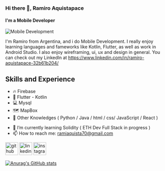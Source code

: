 ### Hi there 👋, Ramiro Aquistapace
#### I'm a Mobile Developer
![Mobile Development](https://www.joomlageeks.com/wp-content/uploads/2014/05/Joomla-Mobile-Development.png)

I'm Ramiro from Argentina, and i do Mobile Development. I really enjoy learning languages and fameworks like Kotlin, Flutter, as well as work in Android Studio. I also enjoy wireframing, ui, ux and design in general. You can check out my LinkedIn at https://www.linkedin.com/in/ramiro-aquistapace-32b61b204/

## Skills and Experience
* 🔥 Firebase
* 📱 Flutter - Kotlin
* 💻 Mysql
* 🗺️ MapBox
* 📖 Other Knowledges ( Python / Java / html / css/ JavaScript / React )

- 🌱 I’m currently learning Solidity ( ETH Dev Full Stack in progress )
- 📫 How to reach me: ramiaquista70@gmail.com 

[<img src='https://cdn.jsdelivr.net/npm/simple-icons@3.0.1/icons/github.svg' alt='github' height='40'>](https://github.com/ramiaquista)  [<img src='https://cdn.jsdelivr.net/npm/simple-icons@3.0.1/icons/linkedin.svg' alt='linkedin' height='40'>](https://www.linkedin.com/in/ramiro-aquistapace-32b61b204/)  [<img src='https://cdn.jsdelivr.net/npm/simple-icons@3.0.1/icons/instagram.svg' alt='instagram' height='40'>](https://www.instagram.com/ramiaquista/)  


[![Anurag's GitHub stats](https://github-readme-stats.vercel.app/api?username=ramiaquista)](https://github.com/anuraghazra/github-readme-stats)
